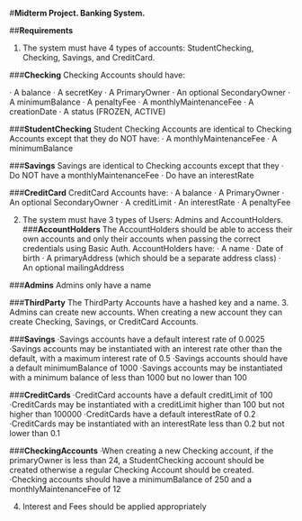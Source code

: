 #**Midterm Project. Banking System.**

##**Requirements**

1. The system must have 4 types of accounts: StudentChecking, Checking, Savings, and CreditCard.

###**Checking**
Checking Accounts should have:

· A balance
· A secretKey
· A PrimaryOwner
· An optional SecondaryOwner
· A minimumBalance
· A penaltyFee
· A monthlyMaintenanceFee
· A creationDate
· A status (FROZEN, ACTIVE)

###**StudentChecking**
Student Checking Accounts are identical to Checking Accounts except that they do NOT have:
· A monthlyMaintenanceFee
· A minimumBalance

###**Savings**
Savings are identical to Checking accounts except that they
· Do NOT have a monthlyMaintenanceFee
· Do have an interestRate

###**CreditCard**
CreditCard Accounts have:
· A balance
· A PrimaryOwner
· An optional SecondaryOwner
· A creditLimit
· An interestRate
· A penaltyFee

2. The system must have 3 types of Users: Admins and AccountHolders.
###**AccountHolders**
The AccountHolders should be able to access their own accounts and only their accounts when passing the correct
credentials using Basic Auth. AccountHolders have:
· A name
· Date of birth
· A primaryAddress (which should be a separate address class)
· An optional mailingAddress

###**Admins**
Admins only have a name

###**ThirdParty**
The ThirdParty Accounts have a hashed key and a name.
3. Admins can create new accounts. When creating a new account they can create Checking, Savings, or CreditCard Accounts.

###**Savings**
·Savings accounts have a default interest rate of 0.0025
·Savings accounts may be instantiated with an interest rate other than the default, with a maximum interest rate of 0.5
·Savings accounts should have a default minimumBalance of 1000
·Savings accounts may be instantiated with a minimum balance of less than 1000 but no lower than 100

###**CreditCards**
·CreditCard accounts have a default creditLimit of 100
·CreditCards may be instantiated with a creditLimit higher than 100 but not higher than 100000
·CreditCards have a default interestRate of 0.2
·CreditCards may be instantiated with an interestRate less than 0.2 but not lower than 0.1

###**CheckingAccounts**
·When creating a new Checking account, if the primaryOwner is less than 24, a StudentChecking account should be
created otherwise a regular Checking Account should be created.
·Checking accounts should have a minimumBalance of 250 and a monthlyMaintenanceFee of 12

4. Interest and Fees should be applied appropriately



